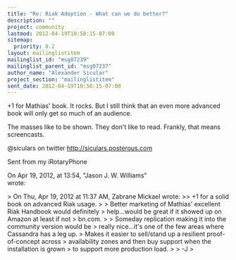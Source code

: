 ```yaml
---
title: "Re: Riak Adoption - What can we do better?"
description: ""
project: community
lastmod: 2012-04-19T10:58:15-07:00
sitemap:
  priority: 0.2
layout: mailinglistitem
mailinglist_id: "msg07239"
mailinglist_parent_id: "msg07237"
author_name: "Alexander Sicular"
project_section: "mailinglistitem"
sent_date: 2012-04-19T10:58:15-07:00
---
```



+1 for Mathias' book. It rocks. But I still think that an even more advanced 
book will only get so much of an audience. 

The masses like to be shown. They don't like to read. Frankly, that means 
screencasts. 


@siculars on twitter
http://siculars.posterous.com

Sent from my iRotaryPhone

On Apr 19, 2012, at 13:54, "Jason J. W. Williams"  
wrote:

&gt; On Thu, Apr 19, 2012 at 11:37 AM, Zabrane Mickael  wrote:
&gt;&gt; +1 for a solid book on advanced Riak usage.
&gt; 
&gt; Better marketing of Mathias' excellent Riak Handbook would definitely
&gt; help...would be great if it showed up on Amazon at least if not
&gt; bn.com.
&gt; 
&gt; Someday replication making it into the community version would be
&gt; really nice...it's one of the few areas where Cassandra has a leg up.
&gt; Makes it easier to sell/stand up a resilient proof-of-concept across
&gt; availability zones and then buy support when the installation is grown
&gt; to support more production load.
&gt; 
&gt; -J
&gt; 

